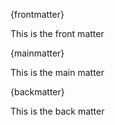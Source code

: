 {frontmatter}

This is the front matter

{mainmatter}

This is the main matter

{backmatter}

This is the back matter
